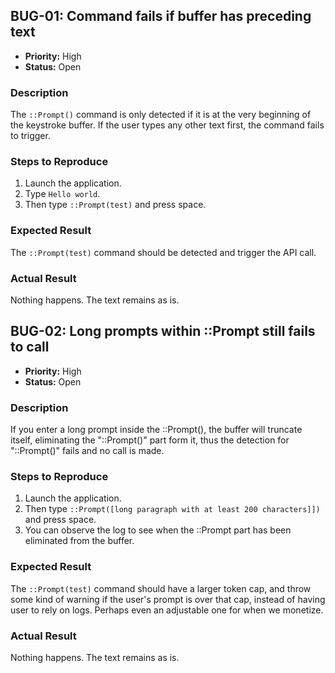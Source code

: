 ## BUG-01: Command fails if buffer has preceding text

- **Priority:** High
- **Status:** Open

### Description
The `::Prompt()` command is only detected if it is at the very beginning of the keystroke buffer. If the user types any other text first, the command fails to trigger.

### Steps to Reproduce
1. Launch the application.
2. Type `Hello world`.
3. Then type `::Prompt(test)` and press space.

### Expected Result
The `::Prompt(test)` command should be detected and trigger the API call.

### Actual Result
Nothing happens. The text remains as is.


## BUG-02: Long prompts within ::Prompt still fails to call

- **Priority:** High
- **Status:** Open

### Description
If you enter a long prompt inside the ::Prompt(), the buffer will truncate itself, eliminating the "::Prompt()" part form it, thus
the detection for "::Prompt()" fails and no call is made.

### Steps to Reproduce
1. Launch the application.
2. Then type `::Prompt([long paragraph with at least 200 characters]])` and press space.
3. You can observe the log to see when the ::Prompt part has been eliminated from the buffer.

### Expected Result
The `::Prompt(test)` command should have a larger token cap, and throw some kind of warning if the
user's prompt is over that cap, instead of having user to rely on logs. Perhaps even an adjustable one for when we monetize. 

### Actual Result
Nothing happens. The text remains as is.